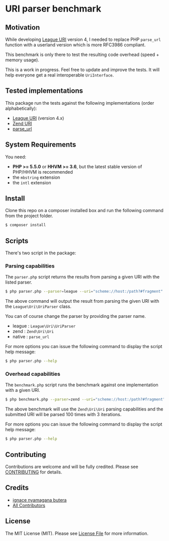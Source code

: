 URI parser benchmark
=======

Motivation
-------

While developing [League URI](https://github.com/thephpleague/uri/) version 4, I needed to replace PHP `parse_url` function with a userland version which is more RFC3986 compliant.

This benchmark is only there to test the resulting code overhead (speed + memory usage).

This is a work in progress. Feel free to update and improve the tests. It will help everyone get a real interoperable `UriInterface`.

Tested implementations
-------

This package run the tests against the following implementations (order alphabetically):

- [League URI](https://github.com/thephpleague/uri/) (version 4.x)
- [Zend URI](https://github.com/zendframework/zend-uri)
- [parse_url](http://php.net/parse_url)


System Requirements
-------

You need:

- **PHP >= 5.5.0** or **HHVM >= 3.6**, but the latest stable version of PHP/HHVM is recommended
- the `mbstring` extension
- the `intl` extension

Install
-------

Clone this repo on a composer installed box and run the following command from the project folder.

``` bash
$ composer install
```

Scripts
-------

There's two script in the package:

### Parsing capabilities

The `parser.php` script returns the results from parsing a given URI with the listed parser.

``` bash
$ php parser.php --parser=league --uri="scheme://host:/path?#fragment"
```

The above command will output the result from parsing the given URI with the `League\Uri\UriParser` class.

You can of course change the parser by providing the parser name.

- league : `League\Uri\UriParser`
- zend   : `Zend\Uri\Uri`
- native : `parse_url`

For more options you can issue the following command to display the script help message:

``` bash
$ php parser.php --help
```

### Overhead capabilities

The `benchmark.php` script runs the benchmark against one implementation with a given URI.

``` bash
$ php benchmark.php --parser=zend --uri="scheme://host:/path?#fragment"
```

The above benchmark will use the `Zend\Uri\Uri` parsing capabilities and the submitted URI will be parsed
100 times with 3 iterations.

For more options you can issue the following command to display the script help message:


``` bash
$ php parser.php --help
```

Contributing
-------

Contributions are welcome and will be fully credited. Please see [CONTRIBUTING](CONTRIBUTING.md) for details.

Credits
-------

- [ignace nyamagana butera](https://github.com/nyamsprod)
- [All Contributors](https://github.com/nyamsprod/psr7-uri-interface-test-suite/contributors)

License
-------

The MIT License (MIT). Please see [License File](LICENSE) for more information.
